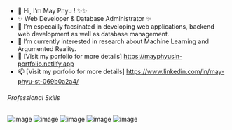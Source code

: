 - 👋 Hi, I’m May Phyu ! ✨✨
- ✨ Web Developer & Database Administrator ✨
- 👀 I’m especailly facsinated in developing web applications, backend web development as well as database management.
- 🌱 I’m currently interested in research about Machine Learning and Argumented Reality.
- 💞️ [Visit my porfolio for more details] <https://mayphyusin-portfolio.netlify.app>
- 📫 [Visit my porfolio for more details] <https://www.linkedin.com/in/may-phyu-st-069b0a2a4/>

<h6> Professional Skills </h6>

![image](https://github.com/mayphyusinthant/mayphyusinthant/assets/154217638/6f0390b7-c265-403f-a174-37e7b421eaba)
![image](https://github.com/mayphyusinthant/mayphyusinthant/assets/154217638/ffedede6-b18f-40b7-8dec-1686a601189f)
![image](https://github.com/mayphyusinthant/mayphyusinthant/assets/154217638/435a6296-63e9-4161-aabe-3b5920f264b9)
![image](https://github.com/mayphyusinthant/mayphyusinthant/assets/154217638/16aa432a-f879-4077-8eac-708d117793b5)
![image](https://github.com/mayphyusinthant/mayphyusinthant/assets/154217638/082c65aa-ac1e-49d7-96f5-1ce295a7542a)



